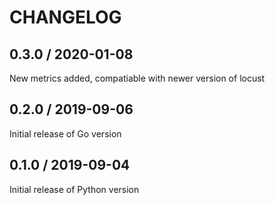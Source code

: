 # CHANGELOG

## 0.3.0 / 2020-01-08

New metrics added, compatiable with newer version of locust

## 0.2.0 / 2019-09-06

Initial release of Go version

## 0.1.0 / 2019-09-04

Initial release of Python version
